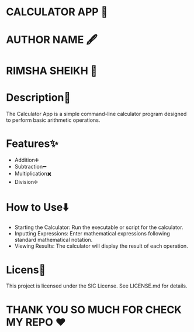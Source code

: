 <h1>CALCULATOR APP  📳</h1>
<h1>AUTHOR NAME 🖋️</h1>
<h1>RIMSHA SHEIKH 🖤</h1>
<h1>Description📌</h1>
<p>The Calculator App is a simple command-line calculator program designed to perform basic arithmetic operations.</p>

<h1>Features✨</h1>
<ul>
 <li> Addition➕ </li>
<li>Subtraction➖</li>
<li>Multiplication✖️</li>
<li>Division➗</li>
</ul>

<h1>How to Use⬇️</h1>
<ul>
<li> Starting the Calculator: Run the executable or script for the calculator.</li> 
<li>Inputting Expressions: Enter mathematical expressions following standard mathematical notation.</li> 
<li>Viewing Results: The calculator will display the result of each operation.</li> 

</ul>

<h1>Licens📍</h1>
<p>This project is licensed under the SIC License. See LICENSE.md for details.</p>

<h1>THANK YOU SO MUCH FOR CHECK MY REPO ❤️</h1>

